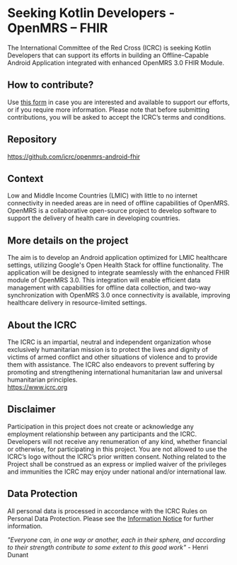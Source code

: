 # Seeking Kotlin Developers - OpenMRS – FHIR

The International Committee of the Red Cross (ICRC) is seeking Kotlin Developers that can support its efforts in building an Offline-Capable Android Application integrated with enhanced OpenMRS 3.0 FHIR Module.

## How to contribute?
Use [this form](https://forms.office.com/e/n7FrE3vZn4) in case you are interested and available to support our efforts, or if you require more information. Please note that before submitting contributions, you will be asked to accept the ICRC’s terms and conditions.

## Repository
https://github.com/icrc/openmrs-android-fhir

## Context
Low and Middle Income Countries (LMIC) with little to no internet connectivity in needed  areas are in need of offline capabilities of OpenMRS.
OpenMRS is a collaborative open-source project to develop software to support the delivery of health care in developing countries.

## More details on the project
The aim is to develop an Android application optimized for LMIC healthcare settings, utilizing Google's Open Health Stack for offline functionality. The application will be designed to integrate seamlessly with the enhanced FHIR module of OpenMRS 3.0. This integration will enable efficient data management with capabilities for offline data collection, and two-way synchronization with OpenMRS 3.0 once connectivity is available, improving healthcare delivery in resource-limited settings.

## About the ICRC
The ICRC is an impartial, neutral and independent organization whose exclusively humanitarian mission is to protect the lives and dignity of victims of armed conflict and other situations of violence and to provide them with assistance. The ICRC also endeavors to prevent suffering by promoting and strengthening international humanitarian law and universal humanitarian principles.<br>
https://www.icrc.org

## Disclaimer
Participation in this project does not create or acknowledge any employment relationship between any participants and the ICRC. Developers will not receive any renumeration of any kind, whether financial or otherwise, for participating in this project.   You are not allowed to use the ICRC’s logo without the ICRC’s prior written consent. Nothing related to the Project shall be construed as an express or implied waiver of the privileges and immunities the ICRC may enjoy under national and/or international law.

## Data Protection
All personal data is processed in accordance with the ICRC Rules on Personal Data Protection. Please see the [Information Notice](https://github.com/digitharium/seeking-kotlin-dev-openmrs-fhir/blob/main/Information%20Notice%20-%20Processing%20of%20personal%20data%20by%20the%20ICRC%20-%20OpenMRS%20FHIR%20Kotlin%20Developers.md) for further information.



*"Everyone can, in one way or another, each in their sphere, and according to their strength contribute to some extent to this good work"* - Henri Dunant